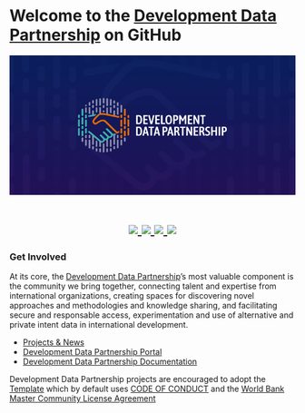 # Welcome to the [Development Data Partnership](https://datapartnership.org) on GitHub

<p align="center">
  <img src="images/development-data-partnership-banner.gif" />
</p>

<h1 align="center">
  <a href="https://github.com/datapartnership" target="_blank"><img src="https://img.shields.io/badge/github%20-%23121011.svg?&style=for-the-badge&logo=github&logoColor=white">
</a>
<a href="https://twitter.com/DevDataPship" target="_blank"><img src="https://img.shields.io/badge/Twitter-1DA1F2?style=for-the-badge&logo=twitter&logoColor=white">
</a>
<a href="https://devdatapship.slack.com/join/signup" target="_blank"><img src="https://img.shields.io/badge/Slack-4A154B?style=for-the-badge&logo=slack&logoColor=white">
</a>
<a href="https://www.linkedin.com/company/development-data-partnership" target="_blank"><img src="https://img.shields.io/badge/LinkedIn-0077B5?style=for-the-badge&logo=linkedin&logoColor=white">
</a>
</h1>

### Get Involved

At its core, the [Development Data Partnership](https://datapartnership.org)’s most valuable component is the community we bring together, connecting talent and expertise from international organizations, creating spaces for discovering novel approaches and methodologies and knowledge sharing, and facilitating secure and responsable access, experimentation and use of alternative and private intent data in international development.

- [Projects & News](https://datapartnership.org/updates)
- [Development Data Partnership Portal](https://portal.datapartnership.org)
- [Development Data Partnership Documentation](https://docs.datapartnership.org)

Development Data Partnership projects are encouraged to adopt the [Template](https://datapartnership.org/template/README.html) which by default uses [CODE OF CONDUCT](CODE_OF_CONDUCT.md) and the [World Bank Master Community License Agreement](LICENSE.md)
